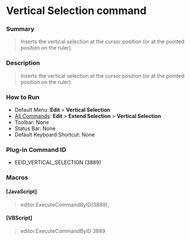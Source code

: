 # Vertical Selection command

### Summary

> Inserts the vertical selection at the cursor position (or at the pointed position on the ruler).

### Description

> Inserts the vertical selection at the cursor position (or at the pointed position on the ruler).

### How to Run

- Default Menu: **Edit** \> **Vertical Selection**
- [All Commands](../tools/all_commands): **Edit** \> **Extend Selection**
\> **Vertical Selection**
- Toolbar: None
- Status Bar: None
- Default Keyboard Shortcut: None

### Plug-in Command ID

- EEID\_VERTICAL\_SELECTION (3889)

### Macros

#### \[JavaScript\]

> editor.ExecuteCommandByID(3889);

#### \[VBScript\]

> editor.ExecuteCommandByID 3889

